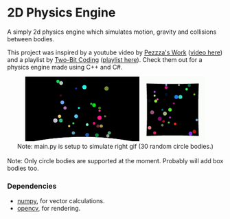 # 2D Physics Engine
A simply 2d physics engine which simulates motion, gravity and collisions between bodies.

This project was inspired by a youtube video by [Pezzza's Work](https://www.youtube.com/@PezzzasWork) ([video here](https://www.youtube.com/watch?v=lS_qeBy3aQI)) and a playlist by [Two-Bit Coding](https://www.youtube.com/@two-bitcoding8018) ([playlist here](https://www.youtube.com/playlist?list=PLSlpr6o9vURwq3oxVZSimY8iC-cdd3kIs)). Check them out for a physics engine made using C++ and C#.

<center>
<div>
    <img style="display:inline;height:150px" src="readme_assets/output_open.gif"></img>
    <img style="display:inline;height:150px" src="readme_assets/output_box.gif"></img>
</div>
Note: main.py is setup to simulate right gif (30 random circle bodies.)
</center>
<br>
Note: Only circle bodies are supported at the moment. Probably will add box bodies too.

<!--Dependencies-->
### Dependencies
* [numpy](https://numpy.org/doc/stable/), for vector calculations.
* [opencv](https://docs.opencv.org/4.x/d6/d00/tutorial_py_root.html), for rendering.